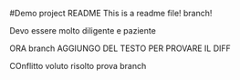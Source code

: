 #Demo project README
This is a readme file! branch!

Devo essere molto diligente e paziente

ORA branch AGGIUNGO DEL TESTO PER PROVARE
IL DIFF


COnflitto voluto risolto prova branch
